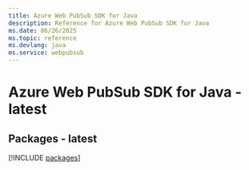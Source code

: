 ```yaml
---
title: Azure Web PubSub SDK for Java
description: Reference for Azure Web PubSub SDK for Java
ms.date: 06/26/2025
ms.topic: reference
ms.devlang: java
ms.service: webpubsub
---
```

# Azure Web PubSub SDK for Java - latest
## Packages - latest
[!INCLUDE [packages](web-pubsub-index.md)]